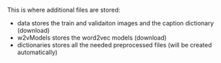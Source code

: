 This is where additional files are stored:
- data stores the train and validaiton images and the caption dictionary (download)
- w2vModels stores the word2vec models (download)
- dictionaries stores all the needed preprocessed files (will be created automatically)